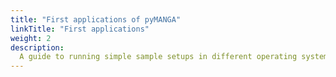 ```yaml
---
title: "First applications of pyMANGA"
linkTitle: "First applications"
weight: 2
description:
  A guide to running simple sample setups in different operating systems.
---
```


